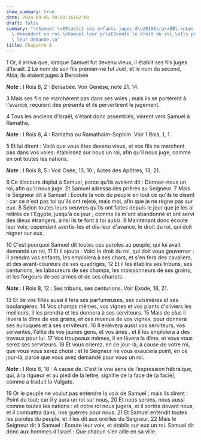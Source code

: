 ```yaml
---
show_summary: true
date: 2024-09-06 20:00:36+02:00
draft: false
summary: "\nSamuel \xE9tablit ses enfants juges d\u2019Isra\xEBl.\nLes Isra\xE9lites\
  \ demandent un roi.\nSamuel leur pr\xE9sente le droit du roi.\nIls persistent dans\
  \ leur demande.\n"
title: Chapitre 8
---
```





1 Or, il arriva que, lorsque Samuel fut devenu vieux, il établit ses fils juges d'Israël. 2 Le nom de son fils premier-né fut Joël, et le nom du second, Abia; ils étaient juges à Bersabée

***Note*** :  I Rois 8, 2 : Bersabée. Voir Genèse, note 21. 14.

3 Mais ses fils ne marchèrent pas dans ses voies ; mais ils se portèrent à l'avarice, reçurent des présents et ils pervertirent le jugement.


4 Tous les anciens d'Israël, s'étant donc assemblés, vinrent vers Samuel à Ramatha,

***Note*** :  I Rois 8, 4 : Ramatha ou Ramathaïm-Sophim. Voir 1 Rois, 1, 1.

5 Et lui dirent : Voilà que vous êtes devenu vieux, et vos fils ne marchent pas dans vos voies; établissez sur nous un roi, afin qu'il nous juge, comme en ont toutes les nations.

***Note*** :  I Rois 8, 5 : Voir Osée, 13, 10 ; Actes des Apôtres, 13, 21.


6 Ce discours déplut à Samuel, parce qu'ils avaient dit : Donnez-nous un roi, afin qu'il nous juge. Et Samuel adressa des prières au Seigneur. 7 Mais le Seigneur dit à Samuel : Ecoute la voix du peuple en tout ce qu'ils te disent ; car ce n'est pas toi qu'ils ont rejeté, mais moi, afin que je ne règne pas sur eux. 8 Selon toutes leurs oeuvres qu'ils ont faites depuis le jour que je les ai retirés de l'Egypte, jusqu'à ce jour ; comme ils m'ont abandonné et ont servi des dieux étrangers, ainsi ils te font à toi aussi. 9 Maintenant donc écoute leur voix; cependant avertis-les et dis-leur d'avance, le droit du roi, qui doit régner sur eux.


10 C'est pourquoi Samuel dit toutes ces paroles au peuple, qui lui avait demandé un roi, 11 Et il ajouta : Voici le droit du roi, qui doit vous gouverner : Il prendra vos enfants, les emploiera à ses chars, et s'en fera des cavaliers, et des avant-coureurs de ses quadriges, 12 Et il les établira ses tribuns, ses centurions, les laboureurs de ses champs, les moissonneurs de ses grains, et les forgeurs de ses armes et de ses chariots.

***Note*** :  I Rois 8, 12 : Ses tribuns, ses centurions. Voir Exode, 18, 21.

13 Et de vos filles aussi il fera ses parfumeuses, ses cuisinières et ses boulangères. 14 Vos champs mêmes, vos vignes et vos plants d'oliviers les meilleurs, il les prendra et les donnera à ses serviteurs. 15 Mais de plus il lèvera la dîme de vos grains, et des revenus de vos vignes, pour donnera ses eunuques et à ses serviteurs. 16 Il enlèvera aussi vos serviteurs, vos servantes, l'élite de vos jeunes gens, et vos ânes , et il les emploiera à des travaux pour lui. 17 Vos troupeaux mêmes, il en lèvera la dîme, et vous vous serez ses serviteurs. 18 Et vous crierez, en ce jour-là, à cause de votre roi, que vous vous serez choisi : et le Seigneur ne vous exaucera point, en ce jour-là, parce que vous avez demandé pour vous un roi.

***Note*** :  I Rois 8, 18 : A cause de. C’est le vrai sens de l’expression hébraïque, qui, à la rigueur et au pied de la lettre, signifie de la face de (a facie), comme a traduit la Vulgate.


19 Or le peuple ne voulut pas entendre la voix de Samuel ; mais ils dirent : Point du tout; car il y aura un roi sur nous, 20 Et nous serons, nous aussi comme toutes les nations : et notre roi nous jugera, et il sortira devant nous, et il combattra dans, nos guerres pour nous. 21 Et Samuel entendit toutes les paroles du peuple, et il les dit aux oreilles du Seigneur. 22 Mais le Seigneur dit à Samuel : Ecoute leur voix, et établis sur eux un roi. Samuel dit donc aux hommes d'Israël : Que chacun s'en aille en sa ville.

